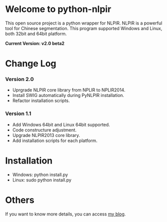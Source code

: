 Welcome to python-nlpir
=====================
This open source project is a python wrapper for NLPIR.
NLPIR is a powerful tool for Chinese segmentation. This program supported Windows and Linux, both 32bit and 64bit platform. 

**Current Version: v2.0 beta2**

# Change Log
### Version 2.0
* Uprgrade NLPIR core library from NPLIR to NPLIR2014.
* Install SWIG automatically during PyNLPIR installation.
* Refactor installation scripts.

### Version 1.1
* Add Windows 64bit and Linux 64bit supported.
* Code constructure adjustment.
* Upgrade NLPIR2013 core library.
* Add installation scripts for each platform.


# Installation
* Windows: python install.py
* Linux: sudo python install.py

# Others
If you want to know more details, you can access [my blog](http://blog.yidooo.net/archives/nlpir-python-version.html).
